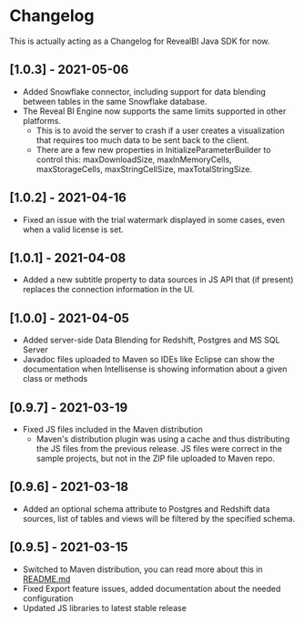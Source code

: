 # Changelog

This is actually acting as a Changelog for RevealBI Java SDK for now.

## [1.0.3] - 2021-05-06
- Added Snowflake connector, including support for data blending between tables in the same Snowflake database.
- The Reveal BI Engine now supports the same limits supported in other platforms.
  - This is to avoid the server to crash if a user creates a visualization that requires too much data to be sent back to the client.
  - There are a few new properties in InitializeParameterBuilder to control this: maxDownloadSize, maxInMemoryCells, maxStorageCells, maxStringCellSize, maxTotalStringSize.

## [1.0.2] - 2021-04-16
- Fixed an issue with the trial watermark displayed in some cases, even when a valid license is set.

## [1.0.1] - 2021-04-08
- Added a new subtitle property to data sources in JS API that (if present) replaces the connection information in the UI.

## [1.0.0] - 2021-04-05

- Added server-side Data Blending for Redshift, Postgres and MS SQL Server
- Javadoc files uploaded to Maven so IDEs like Eclipse can show the documentation when Intellisense is showing information about a given class or methods

## [0.9.7] - 2021-03-19

- Fixed JS files included in the Maven distribution
  - Maven's distribution plugin was using a cache and thus distributing the JS files from the previous release. JS files were correct in the sample projects, but not in the ZIP file uploaded to Maven repo.

## [0.9.6] - 2021-03-18

- Added an optional schema attribute to Postgres and Redshift data sources, list of tables and views will be filtered by the specified schema.

## [0.9.5] - 2021-03-15

- Switched to Maven distribution, you can read more about this in [README.md](README.md)
- Fixed Export feature issues, added documentation about the needed configuration
- Updated JS libraries to latest stable release
